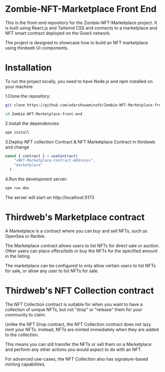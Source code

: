 # Zombie-NFT-Marketplace Front End

<p>
This is the front-end repository for the Zombie-NFT-Marketplace project. It is built using React.js and Tailwind CSS and connects to a marketplace and NFT smart contract deployed on the Goerli network.
</p>
<p>
The project is designed to showcase how to build an NFT marketplace using thirdweb UI components.
</p>

# Installation
To run the project locally, you need to have Node.js and npm installed on your machine

1.Clone the repository:
```bash
git clone https://github.com/adarshswaminath/Zombie-NFT-Marketplace-front-end.git

cd Zombie-NFT-Marketplace-front-end
```

2.Install the dependencies:
```bash
npm install
```
3.Deploy NFT collection Contract & NFT Marketplace Contract in thirdweb and change
```javascript
const { contract } = useContract(
    "<NFT-Marketplace-Contract-Address>",
    "marketplace"
  )

```

4.Run the development server:
```bash
npm run dev
```
The server will start on http://localhost:5173

# Thirdweb's Marketplace contract
<p>
A Marketplace is a contract where you can buy and sell NFTs, such as OpenSea or Rarible.

The Marketplace contract allows users to list NFTs for direct sale or auction. Other users can place offers/bids or buy the NFTs for the specified amount in the listing.

The marketplace can be configured to only allow certain users to list NFTs for sale, or allow any user to list NFTs for sale.
</p>

# Thirdweb's NFT Collection contract
<p>
The NFT Collection contract is suitable for when you want to have a collection of unique NFTs, but not "drop" or "release" them for your community to claim.

Unlike the NFT Drop contract, the NFT Collection contract does not lazy mint your NFTs. Instead, NFTs are minted immediately when they are added to the collection.

This means you can still transfer the NFTs or sell them on a Marketplace and perform any other actions you would expect to do with an NFT.

For advanced use-cases, the NFT Collection also has signature-based minting capabilities.
</p>